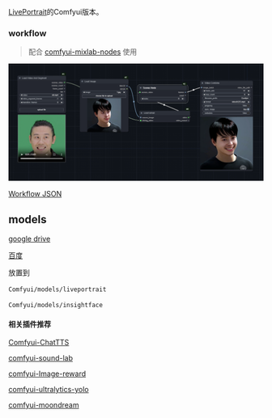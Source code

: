 [LivePortrait](https://github.com/KwaiVGI/LivePortrait)的Comfyui版本。


### workflow
> 配合 [comfyui-mixlab-nodes](https://github.com/shadowcz007/comfyui-mixlab-nodes) 使用

[![alt text](example/1720078701040.png)](example/live_workflow.json)

[Workflow JSON](example/live_workflow.json)

## models

[google drive](https://drive.google.com/drive/folders/1UtKgzKjFAOmZkhNK-OYT0caJ_w2XAnib)

[百度](https://pan.baidu.com/s/1WpZ1FrqYLLytvLBIpTWShw?pwd=MAI0)

放置到 

``` Comfyui/models/liveportrait ``` 

``` Comfyui/models/insightface ```



#### 相关插件推荐

[Comfyui-ChatTTS](https://github.com/shadowcz007/Comfyui-ChatTTS)

[comfyui-sound-lab](https://github.com/shadowcz007/comfyui-sound-lab)

[comfyui-Image-reward](https://github.com/shadowcz007/comfyui-Image-reward)

[comfyui-ultralytics-yolo](https://github.com/shadowcz007/comfyui-ultralytics-yolo)

[comfyui-moondream](https://github.com/shadowcz007/comfyui-moondream)

